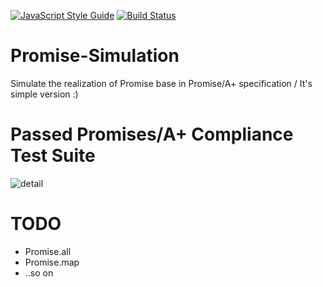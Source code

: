 [![JavaScript Style Guide](https://img.shields.io/badge/code_style-standard-brightgreen.svg)](https://standardjs.com)
[![Build Status](https://travis-ci.org/xujuvenile/promise-simulation.svg?branch=master)](https://travis-ci.org/xujuvenile/promise-simulation)

# Promise-Simulation

Simulate the realization of Promise base in Promise/A+ specification / It's simple version :)


# Passed Promises/A+ Compliance Test Suite

![detail](assert/promise.gif)

# TODO

- Promise.all
- Promise.map
- ..so on